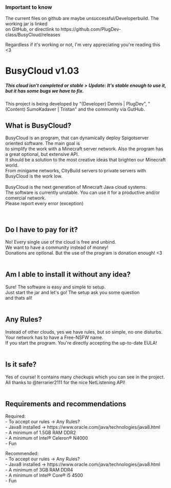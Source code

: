 <h3>Important to know</h3>
<p>The current files on github are maybe unsuccessful/Developerbuild. The working jar is linked<br>
on GitHub, or directlink to https://github.com/PlugDev-class/BusyCloud/releases<p>
<p>Regardless if it's working or not, I'm very appreciating you're reading this <3</p>

<h1>BusyCloud v1.03</h1>
<h5>This cloud isn't completed or stable > Update: It's stable enough to use it, but it has some bugs we have to fix.</h5>
<p>This project is being developed by "(Developer) Dennis | PlugDev", "(Content) SumoKadaver | Tristan" and the community via GutHub.</p>

<h2>What is BusyCloud?</h2>
<p>BusyCloud is an program, that can dynamically deploy Spigotserver oriented software. The main goal is<br>
to simplify the work with a Minecraft server network. Also the program has a great optional, but extensive API.<br>
It should be a solution to the most creative ideas that brighten our Minecraft world. <br>
From minigame networks, CityBuild servers to private servers with BusyCloud is the work low.<br>
<br>
BusyCloud is the next generation of Minecraft Java cloud systems. <br>
The software is currently unstable. You can use it for a productive and/or comercial network.<br>
Please report every error (exception)</p>
<br>
<h2>Do I have to pay for it?</h2>
No! Every single use of the cloud is free and unbind.<br>
We want to have a community instead of money!<br>
Donations are optional. But the use of the program is donation enough! <3<br>
<br>
<h2>Am I able to install it without any idea?</h2>
Sure! The software is easy and simple to setup.<br>
Just start the jar and let's go! The setup ask you some question<br>
and thats all!<br>
<br>
<h2>Any Rules?</h2>
Instead of other clouds, yes we have rules, but so simple, no one disturbs.<br>
Your network has to have a Free-NSFW name. <br>
If you start the program. You're directly accepting the up-to-date EULA!<br>
<br>
<h2>Is it safe?</h2>
Yes of course! It contains many checkups which you can see in the project.<br>
All thanks to @terrarier2111 for the nice NetListening API!<br>
<br>
<h2>Requirements and recommendations</h2>
<p>Required:<br>
- To accept our rules -> Any Rules?<br>
- Java8 installed -> https://www.oracle.com/java/technologies/java8.html<br>
- A minimum of 1.5GB RAM DDR2<br>
- A minimum of Intel® Celeron® N4000<br>
- Fun</p>
<p>Recommended:<br>
- To accept our rules -> Any Rules?<br>
- Java8 installed -> https://www.oracle.com/java/technologies/java8.html<br>
- A minimum of 3GB RAM DDR4<br>
- A minimum of Intel® Core® i5 4500<br>
- Fun</p>
